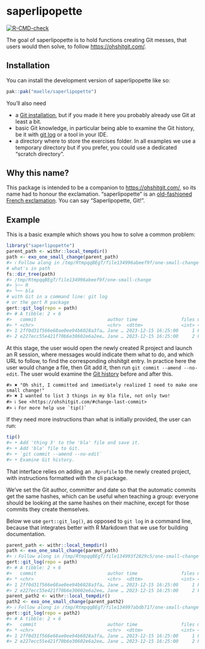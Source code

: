 
<!-- README.md is generated from README.Rmd. Please edit that file -->

# saperlipopette

<!-- badges: start -->

[![R-CMD-check](https://github.com/maelle/saperlipopette/actions/workflows/R-CMD-check.yaml/badge.svg)](https://github.com/maelle/saperlipopette/actions/workflows/R-CMD-check.yaml)
<!-- badges: end -->

The goal of saperlipopette is to hold functions creating Git messes,
that users would then solve, to follow <https://ohshitgit.com/>.

## Installation

You can install the development version of saperlipopette like so:

``` r
pak::pak("maelle/saperlipopette")
```

You’ll also need

- a [Git installation](https://happygitwithr.com/install-git), but if
  you made it here you probably already use Git at least a bit.
- basic Git knowledge, in particular being able to examine the Git
  history, be it with [git
  log](https://git-scm.com/book/en/v2/Git-Basics-Viewing-the-Commit-History)
  or a tool in your IDE.
- a directory where to store the exercises folder. In all examples we
  use a temporary directory but if you prefer, you could use a dedicated
  “scratch directory”.

## Why this name?

This package is intended to be a companion to <https://ohshitgit.com/>,
so its name had to honour the exclamation. “saperlipopette” is an
[old-fashioned French
exclamation](https://en.wiktionary.org/wiki/saperlipopette). You can say
“Saperlipopette, Git!”.

## Example

This is a basic example which shows you how to solve a common problem:

``` r
library("saperlipopette")
parent_path <- withr::local_tempdir()
path <- exo_one_small_change(parent_path)
#> ℹ Follow along in /tmp/RtmpqqBEgT/file134996abeef9f/one-small-change!
# what's in path
fs::dir_tree(path)
#> /tmp/RtmpqqBEgT/file134996abeef9f/one-small-change
#> ├── R
#> └── bla
# with Git in a command line: git log
# or the gert R package
gert::git_log(repo = path)
#> # A tibble: 2 × 6
#>   commit                          author time                files merge message
#> * <chr>                           <chr>  <dttm>              <int> <lgl> <chr>  
#> 1 2ff0d31f566e68ae0ee94b6028a3fa… Jane … 2023-12-15 16:25:00     1 FALSE "feat:…
#> 2 e227ecc55e421f70b6e30602e6a2ee… Jane … 2023-12-15 16:25:00     2 FALSE "First…
```

At this stage, the user would open the newly created R project and
launch an R session, where messages would indicate them what to do, and
which URL to follow, to find the corresponding ohshitgit entry. In
practice here the user would change a file, then Git add it, then run
`git commit --amend --no-edit`. The user would examine the [Git
history](https://git-scm.com/book/en/v2/Git-Basics-Viewing-the-Commit-History)
before and after this.

    #> ✖ "Oh shit, I committed and immediately realized I need to make one small change!"
    #> ✖ I wanted to list 3 things in my bla file, not only two!
    #> ℹ See <https://ohshitgit.com/#change-last-commit>
    #> ℹ For more help use `tip()`

If they need more instructions than what is initially provided, the user
can run:

``` r
tip()
#> • Add 'thing 3' to the 'bla' file and save it.
#> • Add 'bla' file to Git.
#> • `git commit --amend --no-edit`
#> • Examine Git history.
```

That interface relies on adding an `.Rprofile` to the newly created
project, with instructions formatted with the cli package.

We’ve set the Git author, committer and date so that the automatic
commits get the same hashes, which can be useful when teaching a group:
everyone should be looking at the same hashes on their machine, except
for those commits they create themselves.

Below we use `gert::git_log()`, as opposed to `git log` in a command
line, because that integrates better with R Markdown that we use for
building documentation.

``` r
parent_path <- withr::local_tempdir()
path <- exo_one_small_change(parent_path)
#> ℹ Follow along in /tmp/RtmpqqBEgT/file134993f2829c5/one-small-change!
gert::git_log(repo = path)
#> # A tibble: 2 × 6
#>   commit                          author time                files merge message
#> * <chr>                           <chr>  <dttm>              <int> <lgl> <chr>  
#> 1 2ff0d31f566e68ae0ee94b6028a3fa… Jane … 2023-12-15 16:25:00     1 FALSE "feat:…
#> 2 e227ecc55e421f70b6e30602e6a2ee… Jane … 2023-12-15 16:25:00     2 FALSE "First…
parent_path2 <- withr::local_tempdir()
path2 <- exo_one_small_change(parent_path2)
#> ℹ Follow along in /tmp/RtmpqqBEgT/file134997abdb717/one-small-change!
gert::git_log(repo = path2)
#> # A tibble: 2 × 6
#>   commit                          author time                files merge message
#> * <chr>                           <chr>  <dttm>              <int> <lgl> <chr>  
#> 1 2ff0d31f566e68ae0ee94b6028a3fa… Jane … 2023-12-15 16:25:00     1 FALSE "feat:…
#> 2 e227ecc55e421f70b6e30602e6a2ee… Jane … 2023-12-15 16:25:00     2 FALSE "First…
```
